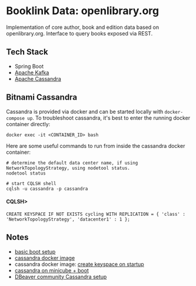 # Booklink Data: openlibrary.org
Implementation of core author, book and edition data based on openlibrary.org. Interface to query books exposed via 
REST.

## Tech Stack
* Spring Boot
* [Apache Kafka](https://kafka.apache.org/)
* [Apache Cassandra](https://cassandra.apache.org/)

## Bitnami Cassandra
Cassandra is provided via docker and can be started locally with `docker-compose up`. To troubleshoot cassandra, it's 
best to enter the running docker container directly:
```
docker exec -it <CONTAINER_ID> bash
```
Here are some useful commands to run from inside the cassandra docker container:
```
# determine the default data center name, if using NetworkTopologyStrategy, using nodetool status.
nodetool status

# start CQLSH shell
cqlsh -u cassandra -p cassandra
```

#### CQLSH>
```
CREATE KEYSPACE IF NOT EXISTS cycling WITH REPLICATION = { 'class' : 'NetworkTopologyStrategy', 'datacenter1' : 1 };
```

## Notes
- [basic boot setup](https://bezkoder.com/spring-boot-cassandra-crud/)
- [cassandra docker image](https://hub.docker.com/r/bitnami/cassandra/)
- cassandra docker image: [create keyspace on startup](https://github.com/docker-library/cassandra/issues/104)
- [cassandra on minicube + boot](https://medium.com/@aamine/spring-data-for-cassandra-a-complete-example-3c6f7f39fef9)
- [DBeaver community Cassandra setup](https://medium.com/@raphaelrodrigues_74842/how-to-connect-cassandra-database-using-dbeaver-community-7d7b43a058e2)